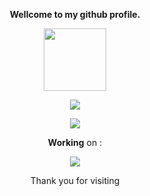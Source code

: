 <p align="center"><strong>Wellcome to my github profile.</strong></p>
<p align="center"><img width="100" src="https://github.githubassets.com/images/mona-whisper.gif"></p>
<p align="center"><a href="https://github.com/Kry9toN"><img src="https://github-readme-stats.vercel.app/api?username=Kry9toN&show_icons=true&theme=highcontrast"></a></p>
<p align="center"><a href="https://github.com/Kry9toN"><img src="https://github-readme-stats.vercel.app/api/top-langs/?username=Kry9toN&theme=highcontrast"></a></p>
<p align="center"><strong>Working</strong> on :</p>
<p align="center"><a href="https://github.com/Komodo-OS-Rom/manifest"><img src="https://github-readme-stats.vercel.app/api/pin/?username=Komodo-OS-Rom&repo=manifest&theme=highcontrast&show_owner=true"></a></p>
<p align="center">Thank you for visiting</p>
